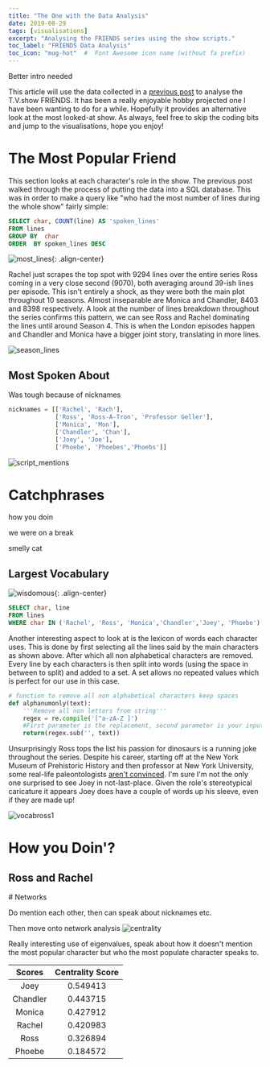 ```yaml
---
title: "The One with the Data Analysis"
date: 2019-08-29
tags: [visualisations]
excerpt: "Analysing the FRIENDS series using the show scripts."
toc_label: "FRIENDS Data Analysis"
toc_icon: "mug-hot"  #  Font Awesome icon name (without fa prefix)
---
```


Better intro needed

This article will use the data collected in a [previous post](https://quotennial.github.io/friends-engineering/) to analyse the T.V.show FRIENDS. It has been a really enjoyable hobby projected one I have been wanting to do for a while. Hopefully it provides an alternative look at the most looked-at show. As always, feel free to skip the coding bits and jump to the visualisations, hope you enjoy!

# The Most Popular Friend

This section looks at each character's role in the show. The previous post walked through the process of putting the data into a SQL database. This was in order to make a query like "who had the most number of lines during the whole show" fairly simple:

```sql
SELECT char, COUNT(line) AS 'spoken_lines'
FROM lines
GROUP BY  char
ORDER  BY spoken_lines DESC
```

![most_lines](../assets/images/friends/most_lines.png){: .align-center}

Rachel just scrapes the top spot with 9294 lines over the entire series Ross coming in a very close second (9070), both averaging around 39-ish lines per episode. This isn't entirely a shock, as they were both the main plot throughout 10 seasons. Almost inseparable are Monica and Chandler, 8403 and 8398 respectively. A look at the number of lines breakdown throughout the series confirms this pattern, we can see Ross and Rachel dominating the lines until around Season 4. This is when the London episodes happen and Chandler and Monica have a bigger joint story, translating in more lines. 

![season_lines](../assets/images/friends/season_lines.png)

## Most Spoken About

Was tough because of nicknames 

```python
nicknames = [['Rachel', 'Rach'], 
             ['Ross', 'Ross-A-Tron', 'Professor Geller'], 
             ['Monica', 'Mon'],
             ['Chandler', 'Chan'],
             ['Joey', 'Joe'], 
             ['Phoebe', 'Phoebes','Phoebs']]
```

![script_mentions](../assets/images/friends/script_mentions.png)

# Catchphrases

how you doin

we were on a break

smelly cat

## Largest Vocabulary 

![wisdomous](../assets/images/friends/wisdomous.gif){: .align-center}

```sql
SELECT char, line
FROM lines
WHERE char IN ('Rachel', 'Ross', 'Monica','Chandler','Joey', 'Phoebe')
```

Another interesting aspect to look at is the lexicon of words each character uses. This is done by first selecting all the lines said by the  main characters as shown above. After which all non alphabetical characters are removed. Every line by each characters is then split into words (using the space in between to split) and added to a set. A set allows no repeated values which is perfect for our use in this case.

```python
# function to remove all non alphabetical characters keep spaces
def alphanumonly(text):
    '''Remove all non letters from string'''
    regex = re.compile('[^a-zA-Z ]')
    #First parameter is the replacement, second parameter is your input string
    return(regex.sub('', text))
```

Unsurprisingly Ross tops the list his passion for dinosaurs is a running joke throughout the series. Despite his career, starting off at the New York Museum of Prehistoric History and then professor at New York University, some real-life paleontologists [aren't convinced](https://redditblog.com/2015/10/24/an-actual-paleontologist-grades-friends-paleontologist-ross-gellar/). I'm sure I'm not the only one surprised to see Joey in not-last-place. Given the role's stereotypical caricature it appears Joey does have a couple of words up his sleeve, even if they are made up!

![vocabross1](../assets/images/friends/vocabross1.png)



# How you Doin'?

## Ross and Rachel

<div class="iactiveImg" data-ii="7508"></div><script src="https://interactive-img.com/js/include.js"></script>
# Networks

Do mention each other, then can speak about nicknames etc.



Then move onto network analysis ![centrality](../assets/images/friends/centrality.png)



Really interesting use of eigenvalues, speak about how it doesn't mention the most popular character but who the most populate character speaks to.

|  Scores  | Centrality Score |
| :------: | :--------------: |
|   Joey   |     0.549413     |
| Chandler |     0.443715     |
|  Monica  |     0.427912     |
|  Rachel  |     0.420983     |
|   Ross   |     0.326894     |
|  Phoebe  |     0.184572     |

